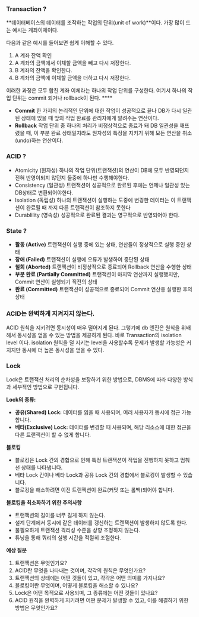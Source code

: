 ### Transaction ?

**데이터베이스의 데이터를 조작하는 작업의 단위(unit of work)**이다. 가장 많이 드는 예시는 계좌이체이다.

다음과 같은 예시를 들어보면 쉽게 이해할 수 있다.

1. A 계좌 잔액 확인
2. A 계좌의 금액에서 이체할 금액을 빼고 다시 저장한다.
3. B 계좌의 잔액을 확인한다.
4. B 계좌의 금액에 이체할 금액을 더하고 다시 저장한다.

이러한 과정은 모두 합친 계좌 이체라는 하나의 작업 단위를 구성한다. 여기서 하나의 작업 단위는 commit 되거나 rollback이 된다. \*\*\*\*

- **Commit**
  한 가지의 논리적인 단위에 대한 작업이 성공적으로 끝나 DB가 다시 일관된 상태에 있을 때 앞의 작업 완료를 관리자에게 알려주는 연산이다.
- **Rollback**
  작업 단위 중 하나의 처리가 비정상적으로 종료가 돼 DB 일관성을 깨뜨렸을 때, 이 부분 완료 상태일지라도 원자성의 특징을 지키기 위해 모든 연산을 취소(undo)하는 연산이다.

### ACID ?

- Atomicity (원자성)
  하나의 작업 단위(트랜잭션)의 연산이 DB에 모두 반영되던지 전혀 반영이되지 않던지 둘중에 하나만 수행해야한다.
- Consistency (일관성)
  트랜잭션이 성공적으로 완료된 후에는 언제나 일관성 있는 DB상태로 변환되어야한다.
- Isolation (독립성)
  하나의 트랜잭션이 실행하는 도중에 변경한 데이터는 이 트랜잭션이 완료될 때 까지 다른 트랜잭션이 참조하지 못한다
- Durablility (영속성)
  성공적으로 완료된 결과는 영구적으로 반영되어야 한다.

### State ?

- **활동 (Active)**
  트랜잭션이 실행 중에 있는 상태, 연산들이 정상적으로 실행 중인 상태
- **장애 (Failed)**
  트랜잭션이 실행에 오류가 발생하여 중단된 상태
- **철회 (Aborted)**
  트랜잭션이 비정상적으로 종료되어 Rollback 연산을 수행한 상태
- **부분 완료 (Partially Committed)**
  트랜잭션이 마지막 연산까지 실행했지만, Commit 연산이 실행되기 직전의 상태
- **완료 (Committed)**
  트랜잭션이 성공적으로 종료되어 Commit 연산응 실행한 후의 상태

### ACID는 완벽하게 지켜지지 않는다.

ACID 원칙을 지키려면 동시성이 매우 떨어지게 된다. 그렇기에 db 엔진은 원칙을 위배해서 동시성을 얻을 수 있는 방법을 제공하게 된다. 바로 Transaction의 isolation level 이다. isolation 원칙을 덜 지키는 level을 사용할수록 문제가 발생할 가능성은 커지지만 동시에 더 높은 동시성을 얻을 수 있다.

### Lock

Lock은 트랜잭션 처리의 순차성을 보장하기 위한 방법으로, DBMS에 따라 다양한 방식과 세부적인 방법으로 구현됩니다.

**Lock의 종류:**

- **공유(Shared) Lock:** 데이터를 읽을 때 사용되며, 여러 사용자가 동시에 접근 가능합니다.
- **베타(Exclusive) Lock:** 데이터를 변경할 때 사용되며, 해당 리소스에 대한 접근을 다른 트랜잭션이 할 수 없게 합니다.

**블로킹**

- 블로킹은 Lock 간의 경합으로 인해 특정 트랜잭션이 작업을 진행하지 못하고 멈춰선 상태를 나타냅니다.
- 베타 Lock 간이나 베타 Lock과 공유 Lock 간의 경합에서 블로킹이 발생할 수 있습니다.
- 블로킹을 해소하려면 이전 트랜잭션이 완료(커밋 또는 롤백)되어야 합니다.

**블로킹을 최소화하기 위한 주의사항**

- 트랜잭션의 길이를 너무 길게 하지 않는다.
- 설계 단계에서 동시에 같은 데이터를 갱신하는 트랜잭션이 발생하지 않도록 한다.
- 불필요하게 트랜잭션 격리성 수준을 상향 조정하지 않는다.
- 튜닝을 통해 쿼리의 실행 시간을 적절히 조절한다.

**예상 질문**

1. 트랜잭션은 무엇인가요?
2. ACID란 무엇을 나타내는 것이며, 각각의 원칙은 무엇인가요?
3. 트랜잭션의 상태에는 어떤 것들이 있고, 각각은 어떤 의미를 가지나요?
4. 블로킹이란 무엇이며, 어떻게 블로킹을 해소할 수 있나요?
5. Lock은 어떤 목적으로 사용되며, 그 종류에는 어떤 것들이 있나요?
6. ACID 원칙을 완벽하게 지키려면 어떤 문제가 발생할 수 있고, 이를 해결하기 위한 방법은 무엇인가요?
